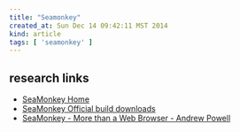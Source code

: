 ```yaml
---
title: "Seamonkey"
created_at: Sun Dec 14 09:42:11 MST 2014
kind: article
tags: [ 'seamonkey' ]
---
```


## research links

* [SeaMonkey Home](http://www.seamonkey-project.org/)
* [SeaMonkey Official build downloads](http://www.seamonkey-project.org/releases/#official)
* [SeaMonkey - More than a Web Browser - Andrew Powell](http://thelinuxrain.com/articles/seamonkey-more-than-a-web-browser)


